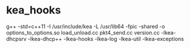 # kea_hooks

g++ -std=c++11 -I /usr/include/kea -L /usr/lib64 -fpic -shared -o options_to_options.so load_unload.cc pkt4_send.cc version.cc -lkea-dhcpsrv -lkea-dhcp++ -lkea-hooks -lkea-log -lkea-util -lkea-exceptions
